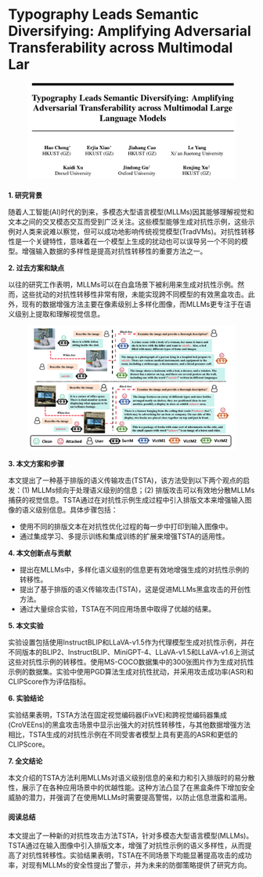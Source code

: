 # Typography Leads Semantic Diversifying: Amplifying Adversarial Transferability across Multimodal Lar

<figure><img src="../.gitbook/assets/image (4) (1) (1) (1).png" alt=""><figcaption></figcaption></figure>

####

**1. 研究背景**

随着人工智能(AI)时代的到来，多模态大型语言模型(MLLMs)因其能够理解视觉和文本之间的交叉模态交互而受到广泛关注。这些模型能够生成对抗性示例，这些示例对人类来说难以察觉，但可以成功地影响传统视觉模型(TradVMs)。对抗性转移性是一个关键特性，意味着在一个模型上生成的扰动也可以误导另一个不同的模型。增强输入数据的多样性是提高对抗性转移性的重要方法之一。

**2. 过去方案和缺点**

以往的研究工作表明，MLLMs可以在白盒场景下被利用来生成对抗性示例。然而，这些扰动的对抗性转移性非常有限，未能实现跨不同模型的有效黑盒攻击。此外，现有的数据增强方法主要在像素级别上多样化图像，而MLLMs更专注于在语义级别上提取和理解视觉信息。

<figure><img src="../.gitbook/assets/image (5) (1) (1) (1).png" alt=""><figcaption></figcaption></figure>

**3. 本文方案和步骤**

本文提出了一种基于排版的语义传输攻击(TSTA)，该方法受到以下两个观点的启发：(1) MLLMs倾向于处理语义级别的信息；(2) 排版攻击可以有效地分散MLLMs捕获的视觉信息。TSTA通过在对抗性示例生成过程中引入排版文本来增强输入图像的语义级别信息。具体步骤包括：

* 使用不同的排版文本在对抗性优化过程的每一步中打印到输入图像中。
* 通过集成学习、多提示训练和集成训练的扩展来增强TSTA的适用性。

**4. 本文创新点与贡献**

* 提出在MLLMs中，多样化语义级别的信息更有效地增强生成的对抗性示例的转移性。
* 提出了基于排版的语义传输攻击(TSTA)，这是促进MLLMs黑盒攻击的开创性方法。
* 通过大量综合实验，TSTA在不同应用场景中取得了优越的结果。

**5. 本文实验**

实验设置包括使用InstructBLIP和LLaVA-v1.5作为代理模型生成对抗性示例，并在不同版本的BLIP2、InstructBLIP、MiniGPT-4、LLaVA-v1.5和LLaVA-v1.6上测试这些对抗性示例的转移性。使用MS-COCO数据集中的300张图片作为生成对抗性示例的数据集。实验中使用PGD算法生成对抗性扰动，并采用攻击成功率(ASR)和CLIPScore作为评估指标。

**6. 实验结论**

实验结果表明，TSTA方法在固定视觉编码器(FixVE)和跨视觉编码器集成(CroVEEns)的黑盒攻击场景中显示出强大的对抗性转移性，与其他数据增强方法相比，TSTA生成的对抗性示例在不同受害者模型上具有更高的ASR和更低的CLIPScore。

**7. 全文结论**

本文介绍的TSTA方法利用MLLMs对语义级别信息的亲和力和引入排版时的易分散性，展示了在各种应用场景中的优越性能。这种方法凸显了在黑盒条件下增加安全威胁的潜力，并强调了在使用MLLMs时需要提高警惕，以防止信息泄露和滥用。

#### 阅读总结

本文提出了一种新的对抗性攻击方法TSTA，针对多模态大型语言模型(MLLMs)。TSTA通过在输入图像中引入排版文本，增强了对抗性示例的语义多样性，从而提高了对抗性转移性。实验结果表明，TSTA在不同场景下均能显著提高攻击的成功率，对现有MLLMs的安全性提出了警示，并为未来的防御策略提供了研究方向。

